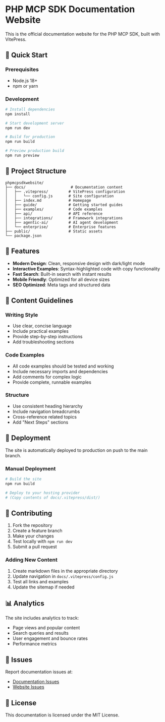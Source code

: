 # PHP MCP SDK Documentation Website

This is the official documentation website for the PHP MCP SDK, built with VitePress.

## 🚀 Quick Start

### Prerequisites

- Node.js 18+
- npm or yarn

### Development

```bash
# Install dependencies
npm install

# Start development server
npm run dev

# Build for production
npm run build

# Preview production build
npm run preview
```

## 📁 Project Structure

```
phpmcpsdkwebsite/
├── docs/                    # Documentation content
│   ├── .vitepress/         # VitePress configuration
│   │   └── config.js       # Site configuration
│   ├── index.md            # Homepage
│   ├── guide/              # Getting started guides
│   ├── examples/           # Code examples
│   ├── api/                # API reference
│   ├── integrations/       # Framework integrations
│   ├── agentic-ai/         # AI agent development
│   └── enterprise/         # Enterprise features
├── public/                 # Static assets
└── package.json
```

## 🎨 Features

- **Modern Design**: Clean, responsive design with dark/light mode
- **Interactive Examples**: Syntax-highlighted code with copy functionality
- **Fast Search**: Built-in search with instant results
- **Mobile Friendly**: Optimized for all device sizes
- **SEO Optimized**: Meta tags and structured data

## 📝 Content Guidelines

### Writing Style

- Use clear, concise language
- Include practical examples
- Provide step-by-step instructions
- Add troubleshooting sections

### Code Examples

- All code examples should be tested and working
- Include necessary imports and dependencies
- Add comments for complex logic
- Provide complete, runnable examples

### Structure

- Use consistent heading hierarchy
- Include navigation breadcrumbs
- Cross-reference related topics
- Add "Next Steps" sections

## 🚀 Deployment

The site is automatically deployed to production on push to the main branch.

### Manual Deployment

```bash
# Build the site
npm run build

# Deploy to your hosting provider
# (Copy contents of docs/.vitepress/dist/)
```

## 🤝 Contributing

1. Fork the repository
2. Create a feature branch
3. Make your changes
4. Test locally with `npm run dev`
5. Submit a pull request

### Adding New Content

1. Create markdown files in the appropriate directory
2. Update navigation in `docs/.vitepress/config.js`
3. Test all links and examples
4. Update the sitemap if needed

## 📊 Analytics

The site includes analytics to track:

- Page views and popular content
- Search queries and results
- User engagement and bounce rates
- Performance metrics

## 🐛 Issues

Report documentation issues at:

- [Documentation Issues](https://github.com/dalehurley/php-mcp-sdk/issues)
- [Website Issues](https://github.com/dalehurley/phpmcpsdkwebsite/issues)

## 📄 License

This documentation is licensed under the MIT License.
